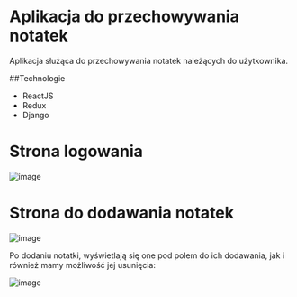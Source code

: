 # Aplikacja do przechowywania notatek

Aplikacja służąca do przechowywania notatek należących do użytkownika.

##Technologie
* ReactJS
* Redux
* Django

# Strona logowania
![image](https://user-images.githubusercontent.com/56955430/212748970-0a3eb50b-ab36-4226-8a9c-162a05403c18.png)

# Strona do dodawania notatek
![image](https://user-images.githubusercontent.com/56955430/212749124-5bc39bcc-d84d-46f9-91e7-d7b3057c5239.png)

Po dodaniu notatki, wyświetlają się one pod polem do ich dodawania, jak i również mamy możliwość jej usunięcia:

![image](https://user-images.githubusercontent.com/56955430/212749280-7440ba5e-e9c5-44ee-a0d6-1c252e40533e.png)
